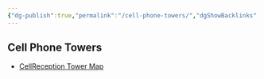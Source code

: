 ```yaml
---
{"dg-publish":true,"permalink":"/cell-phone-towers/","dgShowBacklinks":true,"dgShowLocalGraph":true}
---
```



## Cell Phone Towers
- [CellReception Tower Map](http://www.cellreception.com/towers)